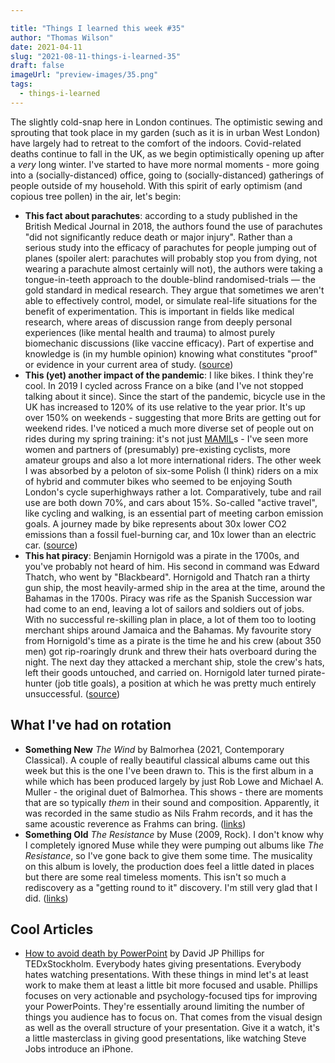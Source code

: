 ```yaml
---

title: "Things I learned this week #35"
author: "Thomas Wilson"
date: 2021-04-11
slug: "2021-08-11-things-i-learned-35"
draft: false
imageUrl: "preview-images/35.png"
tags:
  - things-i-learned
---
```


The slightly cold-snap here in London continues. The optimistic sewing and sprouting that took place in my garden (such as it is in urban West London) have largely had to retreat to the comfort of the indoors. Covid-related deaths continue to fall in the UK, as we begin optimistically opening up after a _very_ long winter. I've started to have more normal moments - more going into a (socially-distanced) office, going to (socially-distanced) gatherings of people outside of my household. With this spirit of early optimism (and copious tree pollen) in the air, let's begin:

- **This fact about parachutes**: according to a study published in the British Medical Journal in 2018, the authors found the use of parachutes "did not significantly reduce death or major injury". Rather than a serious study into the efficacy of parachutes for people jumping out of planes (spoiler alert: parachutes will probably stop you from dying, not wearing a parachute almost certainly will not), the authors were taking a tongue-in-teeth approach to the double-blind randomised-trials — the gold standard in medical research. They argue that sometimes we aren't able to effectively control, model, or simulate real-life situations for the benefit of experimentation. This is important in fields like medical research, where areas of discussion range from deeply personal experiences (like mental health and trauma) to almost purely biomechanic discussions (like vaccine efficacy). Part of expertise and knowledge is (in my humble opinion) knowing what constitutes "proof" or evidence in your current area of study. ([source](https://www.bmj.com/content/363/bmj.k5094))
- **This (yet) another impact of the pandemic**: I like bikes. I think they're cool. In 2019 I cycled across France on a bike (and I've not stopped talking about it since). Since the start of the pandemic, bicycle use in the UK has increased to 120% of its use relative to the year prior. It's up over 150% on weekends - suggesting that more Brits are getting out for weekend rides. I've noticed a much more diverse set of people out on rides during my spring training: it's not just [MAMIL](https://en.wikipedia.org/wiki/Mamil)s - I've seen more women and partners of (presumably) pre-existing cyclists, more amateur groups and also a lot more international riders. The other week I was absorbed by a peloton of six-some Polish (I think) riders on a mix of hybrid and commuter bikes who seemed to be enjoying South London's cycle superhighways rather a lot. Comparatively, tube and rail use are both down 70%, and cars about 15%. So-called "active travel", like cycling and walking, is an essential part of meeting carbon emission goals. A journey made by bike represents about 30x lower CO2 emissions than a fossil fuel-burning car, and 10x lower than an electric car. ([source](https://theconversation.com/cycling-is-ten-times-more-important-than-electric-cars-for-reaching-net-zero-cities-157163?utm_source=labnotes.org))
- **This hat piracy**: Benjamin Hornigold was a pirate in the 1700s, and you've probably not heard of him. His second in command was Edward Thatch, who went by "Blackbeard". Hornigold and Thatch ran a thirty gun ship, the most heavily-armed ship in the area at the time, around the Bahamas in the 1700s. Piracy was rife as the Spanish Succession war had come to an end, leaving a lot of sailors and soldiers out of jobs. With no successful re-skilling plan in place, a lot of them too to looting merchant ships around Jamaica and the Bahamas. My favourite story from Hornigold's time as a pirate is the time he and his crew (about 350 men) got rip-roaringly drunk and threw their hats overboard during the night. The next day they attacked a merchant ship, stole the crew's hats, left their goods untouched, and carried on. Hornigold later turned pirate-hunter (job title goals), a position at which he was pretty much entirely unsuccessful. ([source](https://www.thevintagenews.com/2017/07/07/notorious-pirate-benjamin-hornigold-once-attacked-a-merchant-ship-only-to-steal-the-crews-hats/))

## What I've had on rotation

- **Something New** _The Wind_ by Balmorhea (2021, Contemporary Classical). A couple of really beautiful classical albums came out this week but this is the one I've been drawn to. This is the first album in a while which has been produced largely by just Rob Lowe and Michael A. Muller - the original duet of Balmorhea. This shows - there are moments that are so typically _them_ in their sound and composition. Apparently, it was recorded in the same studio as Nils Frahm records, and it has the same acoustic reverence as Frahms can bring. ([links](https://songwhip.com/balmorhea/the-wind))
- **Something Old** _The Resistance_ by Muse (2009, Rock). I don't know why I completely ignored Muse while they were pumping out albums like _The Resistance_, so I've gone back to give them some time. The musicality on this album is lovely, the production does feel a little dated in places but there are some real timeless moments. This isn't so much a rediscovery as a "getting round to it" discovery. I'm still very glad that I did. ([links](https://songwhip.com/muse/the-resistance))

## Cool Articles

- [How to avoid death by PowerPoint](https://www.youtube.com/watch?v=Iwpi1Lm6dFo) by David JP Phillips for TEDxStockholm. Everybody hates giving presentations. Everybody hates watching presentations. With these things in mind let's at least work to make them at least a little bit more focused and usable. Phillips focuses on very actionable and psychology-focused tips for improving your PowerPoints. They're essentially around limiting the number of things you audience has to focus on. That comes from the visual design as well as the overall structure of your presentation. Give it a watch, it's a little masterclass in giving good presentations, like watching Steve Jobs introduce an iPhone.
